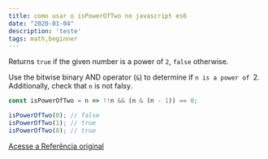 ```yaml
---
title: como usar o isPowerOfTwo no javascript es6
date: "2020-01-04"
description: 'teste'
tags: math,beginner
---
```


Returns `true` if the given number is a power of `2`, `false` otherwise.

Use the bitwise binary AND operator (`&`) to determine if `n is a power of `2. 
Additionally, check that `n` is not falsy.

```js
const isPowerOfTwo = n => !!n && (n & (n - 1)) == 0;
```

```js
isPowerOfTwo(0); // false
isPowerOfTwo(1); // true
isPowerOfTwo(8); // true
```

[Acesse a Referência original](http://github.com/30-seconds/)
